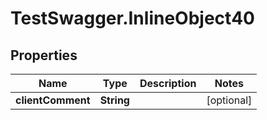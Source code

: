 # TestSwagger.InlineObject40

## Properties

Name | Type | Description | Notes
------------ | ------------- | ------------- | -------------
**clientComment** | **String** |  | [optional] 


